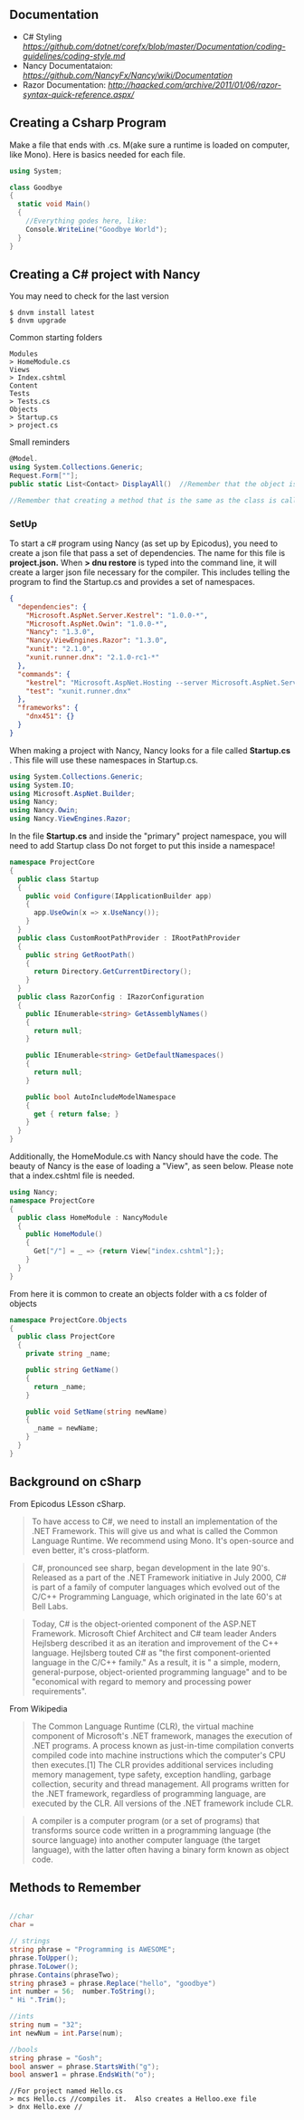 ## Documentation
- C# Styling *https://github.com/dotnet/corefx/blob/master/Documentation/coding-guidelines/coding-style.md*
- Nancy Documentataion: *https://github.com/NancyFx/Nancy/wiki/Documentation*
- Razor Documentation: *http://haacked.com/archive/2011/01/06/razor-syntax-quick-reference.aspx/*

## Creating a Csharp Program
Make a file that ends with .cs.  M(ake sure a runtime is loaded on computer, like Mono).  Here is basics needed for each file.
```csharp
using System;

class Goodbye
{
  static void Main()
  {
    //Everything godes here, like:
    Console.WriteLine("Goodbye World");
  }
}
```
## Creating a C# project with Nancy
You may need to check for the last version 
```console
$ dnvm install latest
$ dnvm upgrade
```
Common starting folders
```console
Modules
> HomeModule.cs
Views
> Index.cshtml
Content
Tests
> Tests.cs
Objects
> Startup.cs
> project.cs

```
Small reminders
```cs
@Model.
using System.Collections.Generic;
Request.Form[""];
public static List<Contact> DisplayAll()  //Remember that the object is List<Contact>

//Remember that creating a method that is the same as the class is called a constructor and it's a key activity. 

```


### SetUp
To start a c# program using Nancy (as set up by Epicodus), you need to create a json file that pass a set of dependencies.  The name for this file is **project.json.**  When **> dnu restore** is typed into the command line, it will create a larger json file necessary for the compiler.  This includes telling the program to find the Startup.cs and provides a set of namespaces.   
```json
{
  "dependencies": {
    "Microsoft.AspNet.Server.Kestrel": "1.0.0-*",
    "Microsoft.AspNet.Owin": "1.0.0-*",
    "Nancy": "1.3.0",
    "Nancy.ViewEngines.Razor": "1.3.0",
    "xunit": "2.1.0",
    "xunit.runner.dnx": "2.1.0-rc1-*"
  },
  "commands": {
    "kestrel": "Microsoft.AspNet.Hosting --server Microsoft.AspNet.Server.Kestrel --server.urls http://localhost:5004",
    "test": "xunit.runner.dnx"
  },
  "frameworks": {
    "dnx451": {}
  }
}
```

When making a project with Nancy, Nancy looks for a file called **Startup.cs** .  This file will use these namespaces in Startup.cs.  
```cs
using System.Collections.Generic;
using System.IO;
using Microsoft.AspNet.Builder;
using Nancy;
using Nancy.Owin;
using Nancy.ViewEngines.Razor;
```

In the file **Startup.cs** and inside the "primary" project namespace, you will need to add Startup class  Do not forget to put this inside a namespace!
```cs
namespace ProjectCore
{
  public class Startup
  {
    public void Configure(IApplicationBuilder app)
    {
      app.UseOwin(x => x.UseNancy());
    }
  }
  public class CustomRootPathProvider : IRootPathProvider
  {
    public string GetRootPath()
    {
      return Directory.GetCurrentDirectory();
    }
  }
  public class RazorConfig : IRazorConfiguration
  {
    public IEnumerable<string> GetAssemblyNames()
    {
      return null;
    }

    public IEnumerable<string> GetDefaultNamespaces()
    {
      return null;
    }

    public bool AutoIncludeModelNamespace
    {
      get { return false; }
    }
  }
}
```

Additionally, the HomeModule.cs with Nancy should have the code.  The beauty of Nancy is the ease of loading a "View", as seen below. Please note that a index.cshtml file is needed.  
```csharp
using Nancy;
namespace ProjectCore
{
  public class HomeModule : NancyModule
  {
    public HomeModule()
    {
      Get["/"] = _ => {return View["index.cshtml"];};
    }
  }
}

```
From here it is common to create an objects folder with a cs folder of objects
```csharp
namespace ProjectCore.Objects
{
  public class ProjectCore
  {
    private string _name;

    public string GetName()
    {
      return _name;
    }

    public void SetName(string newName)
    {
      _name = newName;
    }
  }
}
```
## Background on cSharp

From Epicodus LEsson cSharp.
> To have access to C#, we need to install an implementation of the .NET Framework. This will give us and what is called the Common Language Runtime. We recommend using Mono. It's open-source and even better, it's cross-platform.

> C#, pronounced see sharp, began development in the late 90's. Released as a part of the .NET Framework initiative in July 2000, C# is part of a family of computer languages which evolved out of the C/C++ Programming Language, which originated in the late 60's at Bell Labs.

> Today, C# is the object-oriented component of the ASP.NET Framework. Microsoft Chief Architect and C# team leader Anders Hejlsberg described it as an iteration and improvement of the C++ language. Hejlsberg touted C# as "the first component-oriented language in the C/C++ family." As a result, it is " a simple, modern, general-purpose, object-oriented programming language" and to be "economical with regard to memory and processing power requirements".

From Wikipedia
> The Common Language Runtime (CLR), the virtual machine component of Microsoft's .NET framework, manages the execution of .NET programs. A process known as just-in-time compilation converts compiled code into machine instructions which the computer's CPU then executes.[1] The CLR provides additional services including memory management, type safety, exception handling, garbage collection, security and thread management. All programs written for the .NET framework, regardless of programming language, are executed by the CLR. All versions of the .NET framework include CLR.

> A compiler is a computer program (or a set of programs) that transforms source code written in a programming language (the source language) into another computer language (the target language), with the latter often having a binary form known as object code.

## Methods to Remember

```csharp

//char
char = 

// strings
string phrase = "Programming is AWESOME";
phrase.ToUpper();
phrase.ToLower();
phrase.Contains(phraseTwo);
string phrase3 = phrase.Replace("hello", "goodbye")
int number = 56;  number.ToString();
" Hi ".Trim();

//ints
string num = "32";
int newNum = int.Parse(num);

//bools
string phrase = "Gosh";
bool answer = phrase.StartsWith("g");
bool answer1 = phrase.EndsWith("o");

```
```console
//For project named Hello.cs
> mcs Hello.cs //compiles it.  Also creates a Helloo.exe file
> dnx Hello.exe //
```

